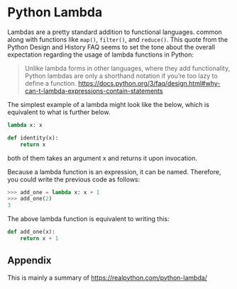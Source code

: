 # Python Lambda

Lambdas are a pretty standard addition to functional languages.
common along with functions like `map()`, `filter()`, and `reduce()`.
This quote from the Python Design and History FAQ seems to set the tone
about the overall expectation regarding the usage of lambda functions in Python:

> Unlike lambda forms in other languages, where they add functionality,
> Python lambdas are only a shorthand notation if you’re too lazy to define a function.
> <https://docs.python.org/3/faq/design.html#why-can-t-lambda-expressions-contain-statements>

The simplest example of a lambda might look like the below,
which is equivalent to what is further below.

```python
lambda x: x
```

```python
def identity(x):  
    return x
```

both of them takes an argument x and returns it upon invocation.

Because a lambda function is an expression, it can be named. Therefore, you could write the previous code as follows:

```python
>>> add_one = lambda x: x + 1
>>> add_one(2)
3
```

The above lambda function is equivalent to writing this:

```python
def add_one(x):
    return x + 1
```

## Appendix

This is mainly a summary of <https://realpython.com/python-lambda/>
